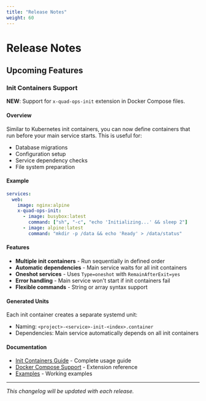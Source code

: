 ```yaml
---
title: "Release Notes"
weight: 60
---
```


# Release Notes

## Upcoming Features

### Init Containers Support

**NEW**: Support for `x-quad-ops-init` extension in Docker Compose files.

#### Overview

Similar to Kubernetes init containers, you can now define containers that run before your main service starts. This is useful for:

- Database migrations
- Configuration setup
- Service dependency checks
- File system preparation

#### Example

```yaml
services:
  web:
    image: nginx:alpine
    x-quad-ops-init:
      - image: busybox:latest
        command: ["sh", "-c", "echo 'Initializing...' && sleep 2"]
      - image: alpine:latest
        command: "mkdir -p /data && echo 'Ready' > /data/status"
```

#### Features

- **Multiple init containers** - Run sequentially in defined order
- **Automatic dependencies** - Main service waits for all init containers
- **Oneshot services** - Uses `Type=oneshot` with `RemainAfterExit=yes`
- **Error handling** - Main service won't start if init containers fail
- **Flexible commands** - String or array syntax support

#### Generated Units

Each init container creates a separate systemd unit:
- Naming: `<project>-<service>-init-<index>.container`
- Dependencies: Main service automatically depends on all init containers

#### Documentation

- [Init Containers Guide](container-management/init-containers) - Complete usage guide
- [Docker Compose Support](container-management/docker-compose-support) - Extension reference
- [Examples](https://github.com/trly/quad-ops/tree/main/examples/init-containers) - Working examples

---

*This changelog will be updated with each release.*

